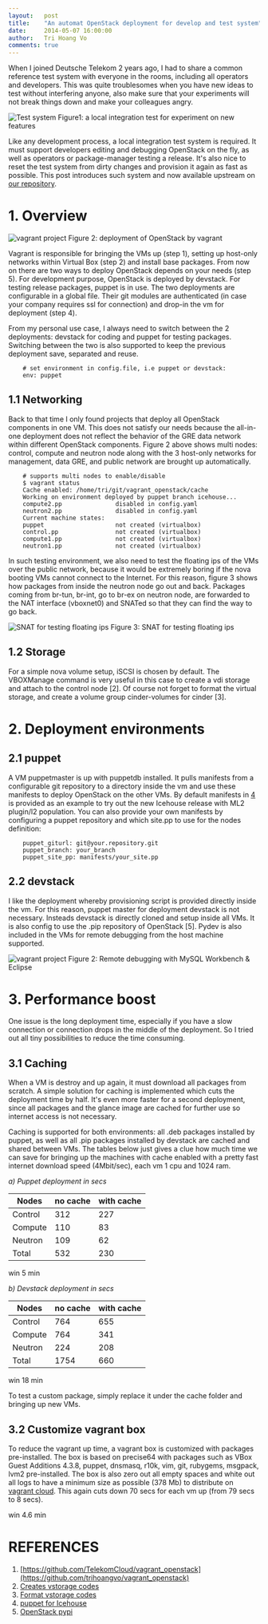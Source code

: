 ```yaml
---
layout:   post
title:    "An automat OpenStack deployment for develop and test system"
date:     2014-05-07 16:00:00
author:   Tri Hoang Vo
comments: true
---
```


When I joined Deutsche Telekom 2 years ago, I had to share a common reference test system with everyone in the rooms, including all operators and developers. This was quite troublesomes when you have new ideas to test without interfering anyone, also make sure that your experiments will not break things down and make your colleagues angry.

![Test system](/images/2014-05-07-vagrant-openstack/test_system.jpg)
Figure1: a local integration test for experiment on new features

Like any development process, a local integration test system is required. It must support developers editing and debugging OpenStack on the fly, as well as operators or package-manager testing a release. It's also nice to reset the test system from dirty changes and provision it again as fast as possible. This post introduces such system and now available upstream on [our repository](https://github.com/TelekomCloud/vagrant_openstack).

# 1. Overview

![vagrant project](/images/2014-05-07-vagrant-openstack/vagrant_project.jpg)
Figure 2: deployment of OpenStack by vagrant

Vagrant is responsible for bringing the VMs up (step 1), setting up host-only networks within Virtual Box (step 2) and install base packages. From now on there are two ways to deploy OpenStack depends on your needs (step 5). For development purpose, OpenStack is deployed by devstack. For testing release packages, puppet is in use. The two deployments are configurable in a global file. Their git modules are authenticated (in case your company requires ssl for connection) and drop-in the vm for deployment (step 4).

From my personal use case, I always need to switch between the 2 deployments: devstack for coding and puppet for testing packages. Switching between the two is also supported to keep the previous deployment save, separated and reuse.

        # set environment in config.file, i.e puppet or devstack:
        env: puppet

## 1.1 Networking

Back to that time I only found projects that deploy all OpenStack components in one VM. This does not satisfy our needs because the all-in-one deployment does not reflect the behavior of the GRE data network within different OpenStack components. Figure 2 above shows multi nodes: control, compute and neutron node along with the 3 host-only networks for management, data GRE, and public network are brought up automatically.

        # supports multi nodes to enable/disable
        $ vagrant status
        Cache enabled: /home/tri/git/vagrant_openstack/cache
        Working on environment deployed by puppet branch icehouse...
        compute2.pp               disabled in config.yaml
        neutron2.pp               disabled in config.yaml
        Current machine states:
        puppet                    not created (virtualbox)
        control.pp                not created (virtualbox)
        compute1.pp               not created (virtualbox)
        neutron1.pp               not created (virtualbox)

In such testing environment, we also need to test the floating ips of the VMs over the public network, because it would be extremely boring if the nova booting VMs cannot connect to the Internet. For this reason, figure 3 shows how packages from inside the neutron node go out and back. Packages coming from br-tun, br-int, go to br-ex on neutron node, are forwarded to the NAT interface (vboxnet0) and SNATed so that they can find the way to go back.

![SNAT for testing floating ips](/images/2014-05-07-vagrant-openstack/vagrant_net2.jpg)
Figure 3: SNAT for testing floating ips

## 1.2 Storage

For a simple nova volume setup, iSCSI is chosen by default. The VBOXManage command is very useful in this case to create a vdi storage and attach to the control node [2]. Of course not forget to format the virtual storage, and create a volume group cinder-volumes for cinder [3].

# 2. Deployment environments

## 2.1 puppet

A VM puppetmaster is up with puppetdb installed. It pulls manifests from a configurable git repository to a directory inside the vm and use these manifests to deploy OpenStack on the other VMs. By default manifests in [4](https://github.com/trihoangvo/vagrant_openstack_puppet) is provided as an example to try out the new Icehouse release with ML2 plugin/l2 population. You can also provide your own manifests by configuring a puppet repository and which site.pp to use for the nodes definition:

        puppet_giturl: git@your.repository.git
        puppet_branch: your_branch
        puppet_site_pp: manifests/your_site.pp

## 2.2 devstack

I like the deployment whereby provisioning script is provided directly inside the vm. For this reason, puppet master for deployment devstack is not necessary. Insteads devstack is directly cloned and setup inside all VMs. It is also config to use the .pip repository of OpenStack [5]. Pydev is also included in the VMs for remote debugging from the host machine supported.

![vagrant project](/images/2014-05-07-vagrant-openstack/test_system2.jpg)
Figure 2: Remote debugging with MySQL Workbench & Eclipse

# 3. Performance boost

One issue is the long deployment time, especially if you have a slow connection or connection drops in the middle of the deployment. So I tried out all tiny possibilities to reduce the time consuming.

## 3.1 Caching

When a VM is destroy and up again, it must download all packages from scratch. A simple solution for caching is implemented which cuts the deployment time by half. It's even more faster for a second deployment, since all packages and the glance image are cached for further use so internet access is not necessary.

Caching is supported for both environments: all .deb packages installed by puppet, as well as all .pip packages installed by devstack are cached and shared between VMs. The tables below just gives a clue how much time we can save for bringing up the machines with cache enabled with a pretty fast internet download speed (4Mbit/sec), each vm 1 cpu and 1024 ram.

*a) Puppet deployment in secs*

| Nodes        | no cache | with cache |
|--------------|----------|------------|
| Control      | 312      | 227        |
| Compute      | 110      | 83         |
| Neutron      | 109      | 62         |
| Total        | 532      | 230        |

win 5 min

*b) Devstack deployment in secs*

| Nodes        | no cache | with cache |
| ------------ |----------| ---------- |
| Control      | 764      | 655        |
| Compute      | 764      | 341        |
| Neutron      | 224      | 208        |
| Total        | 1754     | 660        |

win 18 min

To test a custom package, simply replace it under the cache folder and bringing up new VMs.

## 3.2 Customize vagrant box

To reduce the vagrant up time, a vagrant box is customized with packages pre-installed. The box is based on precise64 with packages such as VBox Guest Additions 4.3.8, puppet, dnsmasq, r10k, vim, git, rubygems, msgpack, lvm2 pre-installed. The box is also zero out all empty spaces and white out all logs to have a minimum size as possible (378 Mb) to distribute on [vagrant cloud](https://vagrantcloud.com/TelekomCloud/). This again cuts down 70 secs for each vm up (from 79 secs to 8 secs).

win 4.6 min

# REFERENCES

1. [https://github.com/TelekomCloud/vagrant_openstack](https://github.com/trihoangvo/vagrant_openstack)
2. [Creates vstorage codes](https://gist.github.com/trihoangvo/5f219492170f564ce854)
3. [Format vstorage codes](https://gist.github.com/trihoangvo/fb32e38c303b05f01831)
4. [puppet for Icehouse](https://github.com/trihoangvo/vagrant_openstack_puppet)
5. [OpenStack pypi](http://pypi.openstack.org/openstack)
